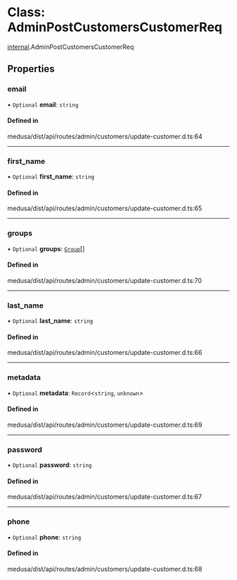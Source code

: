 # Class: AdminPostCustomersCustomerReq

[internal](../modules/internal-5.md).AdminPostCustomersCustomerReq

## Properties

### email

• `Optional` **email**: `string`

#### Defined in

medusa/dist/api/routes/admin/customers/update-customer.d.ts:64

___

### first\_name

• `Optional` **first\_name**: `string`

#### Defined in

medusa/dist/api/routes/admin/customers/update-customer.d.ts:65

___

### groups

• `Optional` **groups**: [`Group`](internal-5.Group.md)[]

#### Defined in

medusa/dist/api/routes/admin/customers/update-customer.d.ts:70

___

### last\_name

• `Optional` **last\_name**: `string`

#### Defined in

medusa/dist/api/routes/admin/customers/update-customer.d.ts:66

___

### metadata

• `Optional` **metadata**: `Record`<`string`, `unknown`\>

#### Defined in

medusa/dist/api/routes/admin/customers/update-customer.d.ts:69

___

### password

• `Optional` **password**: `string`

#### Defined in

medusa/dist/api/routes/admin/customers/update-customer.d.ts:67

___

### phone

• `Optional` **phone**: `string`

#### Defined in

medusa/dist/api/routes/admin/customers/update-customer.d.ts:68
